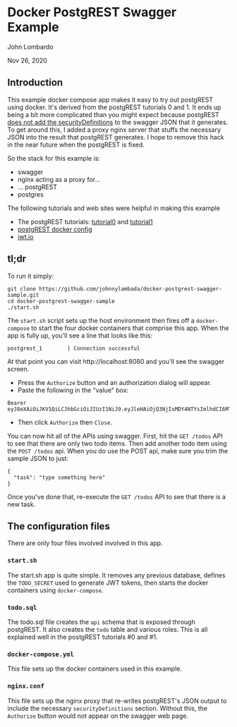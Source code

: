# Docker PostgREST Swagger Example

John Lombardo

Nov 26, 2020

## Introduction

This example docker compose app makes it easy to try out postgREST using docker. It's derived from the postgREST tutorials 0 and 1. It ends up being a bit more complicated than you might expect because postgREST [does not add the securityDefinitions](https://github.com/PostgREST/postgrest/issues/1082) to the swagger JSON that it generates. To get around this, I added a proxy nginx server that stuffs the necessary JSON into the result that postgREST generates. I hope to remove this hack in the near future when the postgREST is fixed.

So the stack for this example is:

* swagger
* nginx acting as a proxy for...
* ... postgREST
* postgres

The following tutorials and web sites were helpful in making this example

* The postgREST tutorials: [tutorial0](http://postgrest.org/en/v7.0.0/tutorials/tut0.html) and [tutorial1](http://postgrest.org/en/v7.0.0/tutorials/tut1.html1)
* [postgREST docker config](https://hub.docker.com/r/postgrest/postgrest/)
* [jwt.io](https://jwt.io/)

## tl;dr

To run it simply:

```
git clone https://github.com/johnnylambada/docker-postgrest-swagger-sample.git
cd docker-postgrest-swagger-sample
./start.sh
```

The `start.sh` script sets up the host environment then fires off a `docker-compose` to start the four docker containers that comprise this app. When the app is fully up, you'll see a line that looks like this:

```
postgrest_1        | Connection successful
```

At that point you can visit http://localhost:8080 and you'll see the swagger screen.

* Press the `Authorize` button and an authorization dialog will appear.
* Paste the following in the "value" box:

```
Bearer eyJ0eXAiOiJKV1QiLCJhbGciOiJIUzI1NiJ9.eyJleHAiOjQ3NjIxMDY4NTYsImlhdCI6MTYwNjQxMTY1Niwicm9sZSI6InRvZG9fdXNlciJ9.rDSsIAyahco2KySYs6m8Mj4M3oHwC3ncf86itJdLahc
```

* Then click `Authorize` then `Close`.

You can now hit all of the APIs using swagger. First, hit the `GET /todos` API to see that there are only two todo items. Then add another todo item using the `POST /todos` api. When you do use the POST api, make sure you trim the sample JSON to just:

```
{
  "task": "type something here"
}
```

Once you've done that, re-execute the `GET /todos` API to see that there is a new task.


## The configuration files

There are only four files involved involved in this app.

### `start.sh`

The start.sh app is quite simple. It removes any previous database, defines the `TODO_SECRET` used to generate JWT tokens, then starts the docker containers using `docker-compose`.

### `todo.sql`

The todo.sql file creates the `api` schema that is exposed through postgREST. It also creates the `todo` table and various roles. This is all explained well in the postgREST tutorials #0 and #1.

### `docker-compose.yml`

This file sets up the docker containers used in this example.

### `nginx.conf`

This file sets up the nginx proxy that re-writes postgREST's JSON output to include the necessary `securityDefinitions` section. Without this, the `Authorize` button would not appear on the swagger web page.